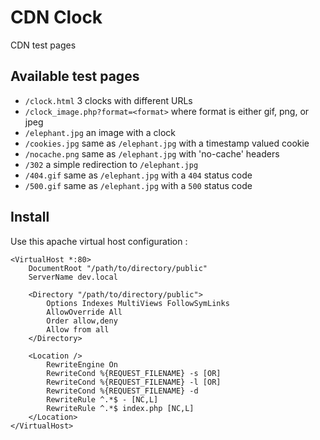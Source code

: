 # CDN Clock

CDN test pages

## Available test pages

* `/clock.html` 3 clocks with different URLs
* `/clock_image.php?format=<format>` where format is either gif, png, or jpeg
* `/elephant.jpg` an image with a clock
* `/cookies.jpg` same as `/elephant.jpg` with a timestamp valued cookie
* `/nocache.png` same as `/elephant.jpg` with 'no-cache' headers
* `/302` a simple redirection to `/elephant.jpg`
* `/404.gif` same as `/elephant.jpg` with a `404` status code
* `/500.gif` same as `/elephant.jpg` with a `500` status code

## Install

Use this apache virtual host configuration :

    <VirtualHost *:80>
        DocumentRoot "/path/to/directory/public"
        ServerName dev.local

        <Directory "/path/to/directory/public">
            Options Indexes MultiViews FollowSymLinks
            AllowOverride All
            Order allow,deny
            Allow from all
        </Directory>

        <Location />
            RewriteEngine On
            RewriteCond %{REQUEST_FILENAME} -s [OR]
            RewriteCond %{REQUEST_FILENAME} -l [OR]
            RewriteCond %{REQUEST_FILENAME} -d
            RewriteRule ^.*$ - [NC,L]
            RewriteRule ^.*$ index.php [NC,L]
        </Location>
    </VirtualHost>
